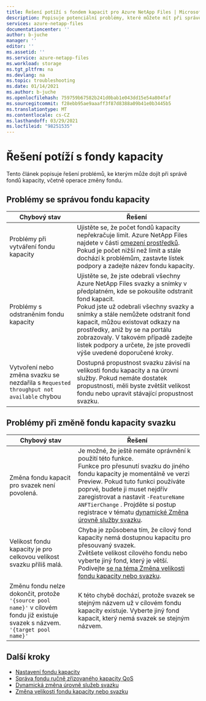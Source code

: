 ```yaml
---
title: Řešení potíží s fondem kapacit pro Azure NetApp Files | Microsoft Docs
description: Popisuje potenciální problémy, které můžete mít při správě fondů kapacity a poskytuje řešení pro tyto problémy.
services: azure-netapp-files
documentationcenter: ''
author: b-juche
manager: ''
editor: ''
ms.assetid: ''
ms.service: azure-netapp-files
ms.workload: storage
ms.tgt_pltfrm: na
ms.devlang: na
ms.topic: troubleshooting
ms.date: 01/14/2021
ms.author: b-juche
ms.openlocfilehash: 759759b67582b241d0bab1e043dd15e54a804faf
ms.sourcegitcommit: f28ebb95ae9aaaff3f87d8388a09b41e0b3445b5
ms.translationtype: MT
ms.contentlocale: cs-CZ
ms.lasthandoff: 03/29/2021
ms.locfileid: "98251535"
---
```

# <a name="troubleshoot-capacity-pool-issues"></a>Řešení potíží s fondy kapacity

Tento článek popisuje řešení problémů, ke kterým může dojít při správě fondů kapacity, včetně operace změny fondu. 

## <a name="issues-managing-a-capacity-pool"></a>Problémy se správou fondu kapacity 

|     Chybový stav    |     Řešení    |
|-|-|
| Problémy při vytváření fondu kapacity |  Ujistěte se, že počet fondů kapacity nepřekračuje limit. Azure NetApp Files najdete v části [omezení prostředků](azure-netapp-files-resource-limits.md).  Pokud je počet nižší než limit a stále dochází k problémům, zastavte lístek podpory a zadejte název fondu kapacity. |
| Problémy s odstraněním fondu kapacity  |  Ujistěte se, že jste odebrali všechny Azure NetApp Files svazky a snímky v předplatném, kde se pokoušíte odstranit fond kapacit. <br> Pokud jste už odebrali všechny svazky a snímky a stále nemůžete odstranit fond kapacit, můžou existovat odkazy na prostředky, aniž by se na portálu zobrazovaly. V takovém případě zadejte lístek podpory a určete, že jste provedli výše uvedené doporučené kroky. |
| Vytvoření nebo změna svazku se nezdařila s `Requested throughput not available` chybou | Dostupná propustnost svazku závisí na velikosti fondu kapacity a na úrovni služby. Pokud nemáte dostatek propustnosti, měli byste zvětšit velikost fondu nebo upravit stávající propustnost svazku. | 

## <a name="issues-when-changing-the-capacity-pool-of-a-volume"></a>Problémy při změně fondu kapacity svazku 

|     Chybový stav    |     Řešení    |
|-|-|
| Změna fondu kapacit pro svazek není povolená. | Je možné, že ještě nemáte oprávnění k použití této funkce. <br> Funkce pro přesunutí svazku do jiného fondu kapacity je momentálně ve verzi Preview. Pokud tuto funkci používáte poprvé, budete ji muset nejdřív zaregistrovat a nastavit `-FeatureName ANFTierChange` . Projděte si postup registrace v tématu [dynamické Změna úrovně služby svazku](dynamic-change-volume-service-level.md). |
| Velikost fondu kapacity je pro celkovou velikost svazku příliš malá. |  Chyba je způsobena tím, že cílový fond kapacity nemá dostupnou kapacitu pro přesouvaný svazek.  <br> Zvětšete velikost cílového fondu nebo vyberte jiný fond, který je větší.  Podívejte [se na téma Změna velikosti fondu kapacity nebo svazku](azure-netapp-files-resize-capacity-pools-or-volumes.md).   |
|  Změnu fondu nelze dokončit, protože `'{source pool name}'` v cílovém fondu již existuje svazek s názvem. `'{target pool name}'` | K této chybě dochází, protože svazek se stejným názvem už v cílovém fondu kapacity existuje.  Vyberte jiný fond kapacit, který nemá svazek se stejným názvem.   | 

## <a name="next-steps"></a>Další kroky  

* [Nastavení fondu kapacity](azure-netapp-files-set-up-capacity-pool.md)
* [Správa fondu ručně zřizovaného kapacity QoS](manage-manual-qos-capacity-pool.md)
* [Dynamická změna úrovně služeb svazku](dynamic-change-volume-service-level.md)
* [Změna velikosti fondu kapacity nebo svazku](azure-netapp-files-resize-capacity-pools-or-volumes.md)
